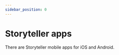 ```yaml
---
sidebar_position: 0
---
```


# Storyteller apps

There are Storyteller mobile apps for iOS and Android.
